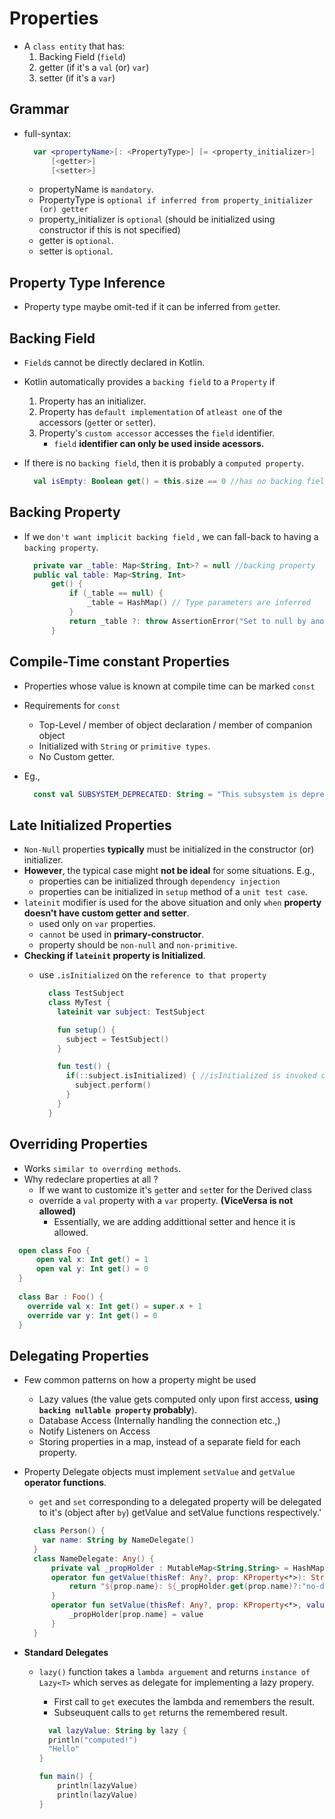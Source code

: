 # Properties

- A `class entity` that has:
  1. Backing Field (`field`)
  2. getter (if it's a `val` (or) `var`)
  3. setter (if it's a `var`)

## Grammar

- full-syntax:

  ```kotlin
    var <propertyName>[: <PropertyType>] [= <property_initializer>]
        [<getter>]
        [<setter>]
  ```

  - propertyName is `mandatory`.
  - PropertyType is `optional if inferred from property_initializer (or) getter`
  - property_initializer is `optional` (should be initialized using constructor if this is not specified)
  - getter is `optional`.
  - setter is `optional`.

## Property Type Inference

- Property type maybe omit-ted if it can be inferred from `get`ter.

## Backing Field

- `Field`s cannot be directly declared in Kotlin.
- Kotlin automatically provides a `backing field` to a `Property` if
  1. Property has an initializer.
  2. Property has `default implementation` of `atleast one` of the accessors (`get`ter or `set`ter).
  3. Property's `custom accessor` accesses the `field` identifier.
      - `field` __identifier can only be used inside acessors.__
- If there is no `backing field`, then it is probably a `computed property`.
  
  ```kotlin
    val isEmpty: Boolean get() = this.size == 0 //has no backing field.
  ```

## Backing Property

- If we `don't want implicit backing field` , we can fall-back to having a `backing property`.

  ```kotlin
    private var _table: Map<String, Int>? = null //backing property
    public val table: Map<String, Int>
        get() {
            if (_table == null) {
                _table = HashMap() // Type parameters are inferred
            }
            return _table ?: throw AssertionError("Set to null by another thread")
        }
  ```

## Compile-Time constant Properties

- Properties whose value is known at compile time can be marked `const`
- Requirements for `const`
  - Top-Level / member of object declaration / member of companion object
  - Initialized with `String` or `primitive types`.
  - No Custom getter.
- Eg.,

  ```kotlin
    const val SUBSYSTEM_DEPRECATED: String = "This subsystem is deprecated"
  ```

## Late Initialized Properties

- `Non-Null` properties __typically__ must be initialized in the constructor (or) initializer.
- __However__, the typical case might __not be ideal__ for some situations. E.g.,
  - properties can be initialized through `dependency injection`
  - properties can be initialized in `setup` method of a `unit test case`.
- `lateinit` modifier is used for the above situation and only `when` __property doesn't have custom getter and setter__.
  - used only on `var` properties.
  - `cannot` be used in __primary-constructor__.
  - property should be `non-null` and `non-primitive`.
- __Checking if `lateinit` property is Initialized__.
  - use `.isInitialized` on the `reference to that property`

    ```kotlin
      class TestSubject
      class MyTest {
        lateinit var subject: TestSubject

        fun setup() {
          subject = TestSubject()
        }

        fun test() {
          if(::subject.isInitialized) { //isInitialized is invoked on the property reference
            subject.perform()
          }
        }
      }
    ```

## Overriding Properties

- Works `similar to overrding methods`.
- Why redeclare properties at all ?
  - If we want to customize it's `get`ter and `set`ter for the Derived class
  - override a `val` property with a `var` property. __(ViceVersa is not allowed)__
    - Essentially, we are adding addittional setter and hence it is allowed.

```kotlin
  open class Foo {
      open val x: Int get() = 1
      open val y: Int get() = 0
  }
  
  class Bar : Foo() {
    override val x: Int get() = super.x + 1
    override var y: Int get() = 0
  }
```

## Delegating Properties

- Few common patterns on how a property might be used
  - Lazy values (the value gets computed only upon first access, __using `backing nullable property` probably__).
  - Database Access (Internally handling the connection etc.,)
  - Notify Listeners on Access
  - Storing properties in a map, instead of a separate field for each property.
- Property Delegate objects must implement `setValue` and `getValue` __operator functions__.
  - `get` and `set` corresponding to a delegated property will be delegated to it's (object after `by`) getValue and setValue functions respectively.'
  
  ```kotlin
    class Person() {
      var name: String by NameDelegate()
    }
    class NameDelegate: Any() {
        private val _propHolder : MutableMap<String,String> = HashMap()
        operator fun getValue(thisRef: Any?, prop: KProperty<*>): String {
            return "${prop.name}: ${_propHolder.get(prop.name)?:"no-data"}"
        }
        operator fun setValue(thisRef: Any?, prop: KProperty<*>, value: String): Unit {
            _propHolder[prop.name] = value
        }
    }
    ```

- __Standard Delegates__
  - `lazy()` function takes a `lambda arguement` and returns `instance of Lazy<T>` which serves as delegate for implementing a lazy propery.
    - First call to `get` executes the lambda and remembers the result.
    - Subseuquent calls to `get` returns the remembered result.

    ```kotlin
      val lazyValue: String by lazy {
      println("computed!")
      "Hello"
    }

    fun main() {
        println(lazyValue)
        println(lazyValue)
    }
    ```
